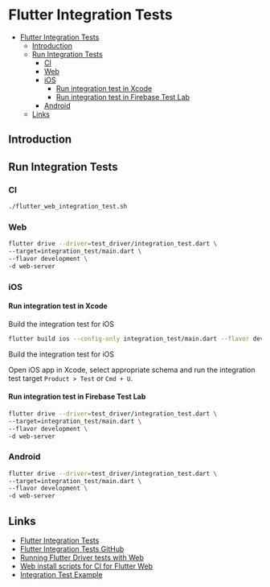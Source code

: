 # Flutter Integration Tests

* [Flutter Integration Tests](#flutter-integration-tests)
  * [Introduction](#introduction)
  * [Run Integration Tests](#run-integration-tests)
    * [CI](#ci)
    * [Web](#web)
    * [iOS](#ios)
      * [Run integration test in Xcode](#run-integration-test-in-xcode)
      * [Run integration test in Firebase Test Lab](#run-integration-test-in-firebase-test-lab)
    * [Android](#android)
  * [Links](#links)

## Introduction

## Run Integration Tests

### CI

```sh
./flutter_web_integration_test.sh
```

### Web

```sh
flutter drive --driver=test_driver/integration_test.dart \
--target=integration_test/main.dart \
--flavor development \
-d web-server
```

### iOS

#### Run integration test in Xcode

Build the integration test for iOS

```sh
flutter build ios --config-only integration_test/main.dart --flavor development
```

Build the integration test for iOS

Open iOS app in Xcode, select appropriate schema and run the integration test target `Product > Test` or `Cmd + U`.

#### Run integration test in Firebase Test Lab

```sh
flutter drive --driver=test_driver/integration_test.dart \
--target=integration_test/main.dart \
--flavor development \
-d web-server
```

### Android

```sh
flutter drive --driver=test_driver/integration_test.dart \
--target=integration_test/main.dart \
--flavor development \
-d web-server
```

## Links

* [Flutter Integration Tests](https://flutter.dev/docs/testing/integration-tests)
* [Flutter Integration Tests GitHub](https://github.com/flutter/flutter/tree/main/packages/integration_test)
* [Running Flutter Driver tests with Web](https://github.com/flutter/flutter/wiki/Running-Flutter-Driver-tests-with-Web)
* [Web install scripts for CI for Flutter Web](https://github.com/flutter/web_installers/tree/master)
* [Integration Test Example](https://github.com/flutter/flutter/tree/main/packages/integration_test/example)
